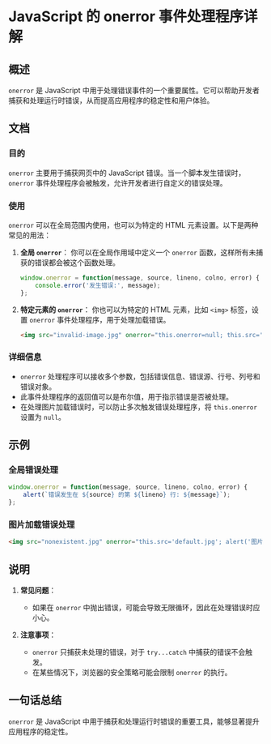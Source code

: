 <!--
Meta Description: # JavaScript 的 onerror 事件处理程序详解 ## 概述 `onerror` 是 JavaScript 中用于处理错误事件的一个重要属性。它可以帮助开发者捕获和处理运行时错误，从而提高应用程序的稳定性和用户体验。 ## 文档 ### 目的 `onerror` 主要用于捕获网页中的 ...
Meta Keywords: onerror, javascript, html, message, src
-->

# JavaScript 的 onerror 事件处理程序详解

## 概述
`onerror` 是 JavaScript 中用于处理错误事件的一个重要属性。它可以帮助开发者捕获和处理运行时错误，从而提高应用程序的稳定性和用户体验。

## 文档
### 目的
`onerror` 主要用于捕获网页中的 JavaScript 错误。当一个脚本发生错误时，`onerror` 事件处理程序会被触发，允许开发者进行自定义的错误处理。

### 使用
`onerror` 可以在全局范围内使用，也可以为特定的 HTML 元素设置。以下是两种常见的用法：

1. **全局 `onerror`**：
   你可以在全局作用域中定义一个 `onerror` 函数，这样所有未捕获的错误都会被这个函数处理。
   ```javascript
   window.onerror = function(message, source, lineno, colno, error) {
       console.error('发生错误:', message);
   };
   ```

2. **特定元素的 `onerror`**：
   你也可以为特定的 HTML 元素，比如 `<img>` 标签，设置 `onerror` 事件处理程序，用于处理加载错误。
   ```html
   <img src="invalid-image.jpg" onerror="this.onerror=null; this.src='fallback-image.jpg';">
   ```

### 详细信息
- `onerror` 处理程序可以接收多个参数，包括错误信息、错误源、行号、列号和错误对象。
- 此事件处理程序的返回值可以是布尔值，用于指示错误是否被处理。
- 在处理图片加载错误时，可以防止多次触发错误处理程序，将 `this.onerror` 设置为 `null`。

## 示例
### 全局错误处理
```javascript
window.onerror = function(message, source, lineno, colno, error) {
    alert(`错误发生在 ${source} 的第 ${lineno} 行: ${message}`);
};
```

### 图片加载错误处理
```html
<img src="nonexistent.jpg" onerror="this.src='default.jpg'; alert('图片加载失败，已更换为默认图片。');">
```

## 说明
1. **常见问题**：
   - 如果在 `onerror` 中抛出错误，可能会导致无限循环，因此在处理错误时应小心。
   
2. **注意事项**：
   - `onerror` 只捕获未处理的错误，对于 `try...catch` 中捕获的错误不会触发。
   - 在某些情况下，浏览器的安全策略可能会限制 `onerror` 的执行。

## 一句话总结
`onerror` 是 JavaScript 中用于捕获和处理运行时错误的重要工具，能够显著提升应用程序的稳定性。